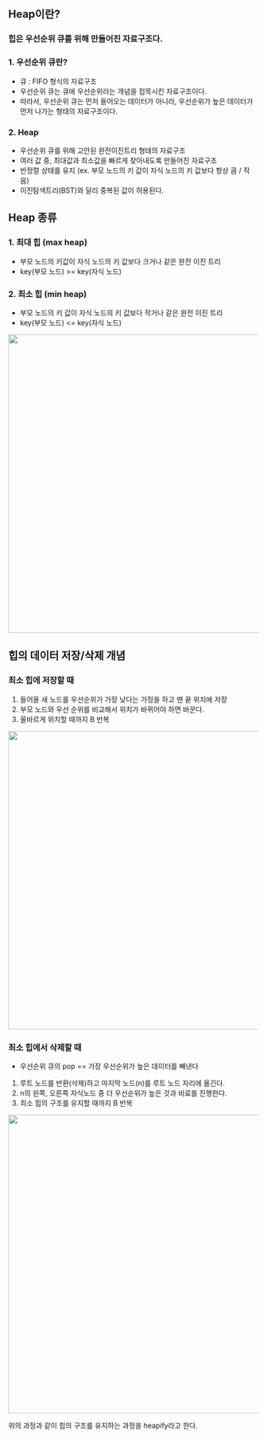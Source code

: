 ## Heap이란?
### 힙은 우선순위 큐를 위해 만들어진 자료구조다.

### 1. 우선순위 큐란?

* 큐 : FIFO 형식의 자료구조
* 우선순위 큐는 큐에 우선순위라는 개념을 접목시킨 자료구조이다.
* 따라서, 우선순위 큐는 먼저 들어오는 데이터가 아니라, 우선순위가 높은 데이터가 먼저 나가는 형태의 자료구조이다.

### 2. Heap
* 우선순위 큐를 위해 고안된 완전이진트리 형태의 자료구조
* 여러 값 중, 최대값과 최소값을 빠르게 찾아내도록 만들어진 자료구조
* 반정렬 상태를 유지 (ex. 부모 노드의 키 값이 자식 노드의 키 값보다 항상 큼 / 작음)
* 이진탐색트리(BST)와 달리 중복된 값이 허용된다.

## Heap 종류
### 1. 최대 힙 (max heap)
* 부모 노드의 키값이 자식 노드의 키 값보다 크거나 같은 완전 이진 트리
* key(부모 노드) >= key(자식 노드)
### 2. 최소 힙 (min heap)
* 부모 노드의 키 값이 자식 노드의 키 값보다 작거나 같은 완전 이진 트리
* key(부모 노드) <= key(자식 노드)
<p align="center">
    <img src="../img/힙.png" width="600">
</p>

## 힙의 데이터 저장/삭제 개념
### 최소 힙에 저장할 때

1. 들어올 새 노드를 우선순위가 가장 낮다는 가정을 하고 맨 끝 위치에 저장
2. 부모 노드와 우선 순위를 비교해서 위치가 바뀌어야 하면 바꾼다.
3. 올바르게 위치할 때까지 B 반복
<p align="center">
    <img src="../img/힙2.png" width="600">
</p>


### 최소 힙에서 삭제할 때
* 우선순위 큐의 pop == 가장 우선순위가 높은 데이터를 빼낸다

1. 루트 노드를 반환(삭제)하고 마지막 노드(n)를 루트 노드 자리에 옮긴다.
2. n의 왼쪽, 오른쪽 자식노드 중 더 우선순위가 높은 것과 비료를 진행한다.
3. 최소 힙의 구조를 유지할 때까지 B 반복

<p align="center">
    <img src="../img/힙3.png" width="600">
</p>

위의 과정과 같이 힙의 구조를 유지하는 과정을 heapify라고 한다.